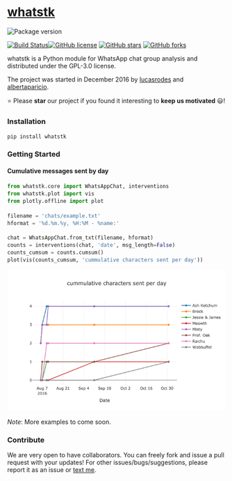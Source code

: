 # [whatstk](http://lucasrodes.github.io/whatstk)

![Package version](https://img.shields.io/badge/whatstk-v0.0.0-brightgreen.svg?style=for-the-badge)

[![Build Status](https://travis-ci.com/lucasrodes/whatstk.svg?branch=develop)](https://travis-ci.com/lucasrodes/whatstk)[![GitHub license](https://img.shields.io/github/license/lucasrodes/whatstk.svg)](https://github.com/baldassarreFe/lucasrodes/blob/master/LICENSE)
[![GitHub stars](https://img.shields.io/github/stars/lucasrodes/whatstk.svg)](https://github.com/lucasrodes/whatstk/stargazers)
[![GitHub forks](https://img.shields.io/github/forks/lucasrodes/whatstk.svg)](https://github.com/lucasrodes/whatstk/network)

whatstk is a Python module for WhatsApp chat group analysis and distributed under the GPL-3.0 license.

The project was started in December 2016 by [lucasrodes](https://github.com/lucasrodes) and [albertaparicio](https://github.com/albertaparicio).

:star: Please **star** our project if you found it interesting to **keep us motivated** :smiley:!

### Installation

```
pip install whatstk
```

### Getting Started

#### Cumulative messages sent by day

```python
from whatstk.core import WhatsAppChat, interventions
from whatstk.plot import vis
from plotly.offline import plot

filename = 'chats/example.txt'
hformat = '%d.%m.%y, %H:%M - %name:'

chat = WhatsAppChat.from_txt(filename, hformat)
counts = interventions(chat, 'date', msg_length=False)
counts_cumsum = counts.cumsum()
plot(vis(counts_cumsum, 'cummulative characters sent per day'))
```
![](assets/example1.png)

*Note*: More examples to come soon.

### Contribute
We are very open to have collaborators. You can freely fork and issue a pull request with your updates!
For other issues/bugs/suggestions, please report it as an issue or [text me](mailto:lucasrg@kth.se).